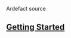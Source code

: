 Ardefact source 

## [Getting Started](https://github.com/ardefact/ardefact_main/wiki/GettingStarted)
